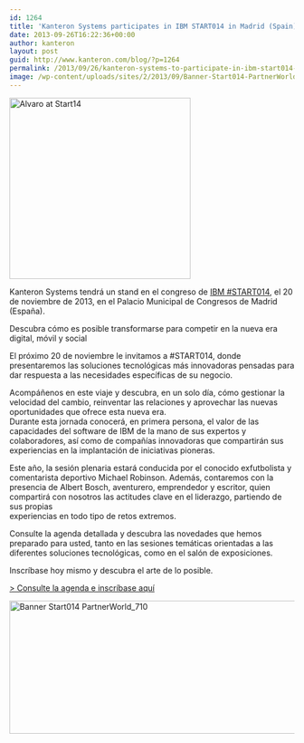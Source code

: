 ```yaml
---
id: 1264
title: 'Kanteron Systems participates in IBM START014 in Madrid (Spain)'
date: 2013-09-26T16:22:36+00:00
author: kanteron
layout: post
guid: http://www.kanteron.com/blog/?p=1264
permalink: /2013/09/26/kanteron-systems-to-participate-in-ibm-start014-in-madrid-spain/
image: /wp-content/uploads/sites/2/2013/09/Banner-Start014-PartnerWorld_710-672x283.gif
---
```

<img class="aligncenter" alt="Alvaro at Start14" src="http://farm8.staticflickr.com/7376/10962678603_6a7db5fecd_n.jpg" width="320" height="320" /></p>

Kanteron Systems tendrá un stand en el congreso de <a title="http://www-01.ibm.com/software/es/congreso2013/index.html?cmp=ES3BA&ct=ES3BA02E&cr=kanteron&S_TACT=kanteron " href="http://www-01.ibm.com/software/es/congreso2013/index.html?cmp=ES3BA&ct=ES3BA02E&cr=kanteron&S_TACT=kanteron" target="_blank">IBM #START014</a>, el 20 de noviembre de 2013, en el Palacio Municipal de Congresos de Madrid (España).

Descubra cómo es posible transformarse para competir en la nueva era digital, móvil y social

El próximo 20 de noviembre le invitamos a #START014, donde presentaremos las soluciones tecnológicas más innovadoras pensadas para dar respuesta a las necesidades específicas de su negocio.

Acompáñenos en este viaje y descubra, en un solo día, cómo gestionar la velocidad del cambio, reinventar las relaciones y aprovechar las nuevas oportunidades que ofrece esta nueva era.   
Durante esta jornada conocerá, en primera persona, el valor de las capacidades del software de IBM de la mano de sus expertos y colaboradores, así como de compañías innovadoras que compartirán sus experiencias en la implantación de iniciativas pioneras.

Este año, la sesión plenaria estará conducida por el conocido exfutbolista y comentarista deportivo Michael Robinson. Además, contaremos con la presencia de Albert Bosch, aventurero, emprendedor y escritor, quien compartirá con nosotros las actitudes clave en el liderazgo, partiendo de sus propias   
experiencias en todo tipo de retos extremos.

Consulte la agenda detallada y descubra las novedades que hemos preparado para usted, tanto en las sesiones temáticas orientadas a las diferentes soluciones tecnológicas, como en el salón de exposiciones.   

Inscríbase hoy mismo y descubra el arte de lo posible.

<a title="http://www-01.ibm.com/software/es/congreso2013/index.html?cmp=ES3BA&ct=ES3BA02E&cr=kanteron&S_TACT=kanteron " href="http://www-01.ibm.com/software/es/congreso2013/index.html?cmp=ES3BA&ct=ES3BA02E&cr=kanteron&S_TACT=kanteron" target="_blank">> Consulte la agenda e inscríbase aquí </a>

<img class="aligncenter size-medium wp-image-1298" alt="Banner Start014 PartnerWorld_710" src="http://blog.kanteron.com/es/wp-content/uploads/sites/2/2013/09/Banner-Start014-PartnerWorld_7101-590x235.gif" width="590" height="235" />
